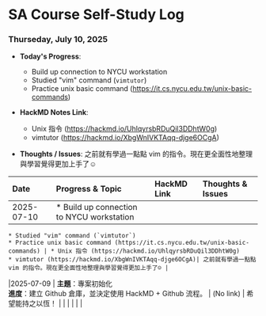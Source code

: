 # SA Course Self-Study Log

### Thurseday, July 10, 2025

* **Today's Progress**:
    * Build up connection to NYCU workstation 
    * Studied "vim" command (`vimtutor`)
    * Practice unix basic command (https://it.cs.nycu.edu.tw/unix-basic-commands)
* **HackMD Notes Link**:
    * Unix 指令 (https://hackmd.io/UhlqyrsbRDuQil3DDhtW0g)
    * vimtutor (https://hackmd.io/XbgWnIVKTAqq-djge6OCgA)

* **Thoughts / Issues**:
    之前就有學過一點點 vim 的指令。現在更全面性地整理與學習覺得更加上手了☺️


| Date| Progress & Topic| HackMD Link| Thoughts & Issues|
| :--- | :--- | :--- | :--- |
| 2025-07-10 |* Build up connection to NYCU workstation
    * Studied "vim" command (`vimtutor`)
    * Practice unix basic command (https://it.cs.nycu.edu.tw/unix-basic-commands) | * Unix 指令 (https://hackmd.io/UhlqyrsbRDuQil3DDhtW0g)
    * vimtutor (https://hackmd.io/XbgWnIVKTAqq-djge6OCgA)| 之前就有學過一點點 vim 的指令。現在更全面性地整理與學習覺得更加上手了☺️ |  
|2025-07-09 | **主題**：專案初始化<br>**進度**：建立 Github 倉庫，並決定使用 HackMD + Github 流程。 | (No link) | 希望能持之以恆！ |
| | | | |
